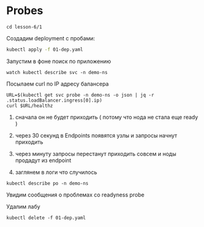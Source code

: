 #  Probes

```
cd lesson-6/1
```

Создадим deployment с пробами:

```sh
kubectl apply -f 01-dep.yaml
```

Запустим в фоне поиск по приложению
```
watch kubectl describe svc -n demo-ns
```

Посылаем curl по IP адресу балансера

```
URL=$(kubectl get svc probe -n demo-ns -o json | jq -r .status.loadBalancer.ingress[0].ip)
curl $URL/healthz
```


1) сначала он не будет приходить ( потому что нода не стала еще ready )
2) через 30 секунд в Endpoints появятся узлы и запросы начнут приходить
3) через минуту запросы перестанут приходить совсем и ноды продадут из endpoint

4) заглянем в логи что случилось

```
kubectl describe po -n demo-ns
```

Увидим сообщения о проблемах со readyness probe


Удалим лабу

```
kubectl delete -f 01-dep.yaml
```
